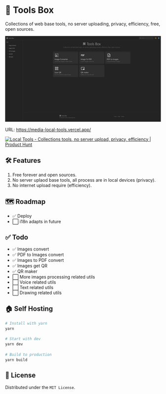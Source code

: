 # 🧰 Tools Box
Collections of web base tools, no server uploading, privacy, efficiency, free, open sources.

![https://media-local-tools.vercel.app/ ](/assert/banners.jpeg)

URL: https://media-local-tools.vercel.app/   

<a href="https://www.producthunt.com/products/local-tools/reviews?utm_source=badge-product_review&utm_medium=badge&utm_souce=badge-local&#0045;tools" target="_blank"><img src="https://api.producthunt.com/widgets/embed-image/v1/product_review.svg?product_id=593467&theme=light" alt="Local&#0032;Tools - Collections&#0032;tools&#0044;&#0032;no&#0032;server&#0032;upload&#0044;&#0032;privacy&#0044;&#0032;efficiency | Product Hunt" style="width: 250px; height: 54px;" width="250" height="54" /></a>

## 🛠️ Features  
1. Free forever and open sources. 
2. No server uplaod base tools, all process are in local devices (privacy).  
3. No internet upload require (efficiency).   

## 🗺️ Roadmap
- ✅ Deploy
- ⬜️ i18n adapts in future

## ✅ Todo
- ✅ Images convert   
- ✅ PDF to Images convert   
- ✅ Images to PDF convert  
- ✅ Images get QR  
- ✅ QR maker 
- ⬜️ More images processing related utils
- ⬜️ Voice related utils
- ⬜️ Text related utils
- ⬜️ Drawing related utils


## 🏠 Self Hosting
```bash
# Install with yarn
yarn

# Start with dev
yarn dev

# Build to production
yarn build
```

## 🚗 License
Distributed under the `MIT License`.
